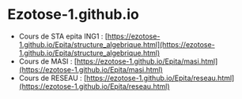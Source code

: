 # Ezotose-1.github.io
* Cours de STA epita ING1 :
  [https://ezotose-1.github.io/Epita/structure_algebrique.html](https://ezotose-1.github.io/Epita/structure_algebrique.html)
* Cours de MASI :
  [https://ezotose-1.github.io/Epita/masi.html](https://ezotose-1.github.io/Epita/masi.html)
* Cours de RESEAU :
  [https://ezotose-1.github.io/Epita/reseau.html](https://ezotose-1.github.io/Epita/reseau.html)
